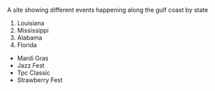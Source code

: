 A site showing different events happening along the gulf coast by state

<ol>
<li>Louisiana</li>
<li>Mississippi</li>
<li>Alabama</li>
<li>Florida</li>
</ol>

<ul>
<li>Mardi Gras</li>
<li>Jazz Fest</li>
<li>Tpc Classic</li>
<li>Strawberry Fest</li>
</ul>
